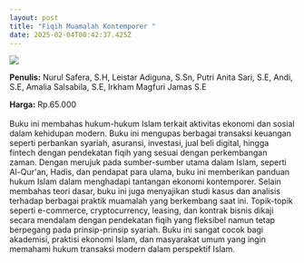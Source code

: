 ```yaml
---
layout: post
title: "Fiqih Muamalah Kontemporer "
date: 2025-02-04T00:42:37.425Z
---
```

![](/images/uploads/fiqih-muamalah-kontemporer.jpg)

**P﻿enulis:** Nurul Safera, S.H, Leistar Adiguna, S.Sn, Putri Anita Sari, S.E, Andi, S.E, Amalia Salsabila, S.E, Irkham Magfuri Jamas S.E

**Harga:** Rp.65.000\
\
Buku ini membahas hukum-hukum Islam terkait aktivitas ekonomi dan sosial dalam kehidupan modern. Buku ini mengupas berbagai transaksi keuangan seperti perbankan syariah, asuransi, investasi, jual beli digital, hingga fintech dengan pendekatan fiqih yang sesuai dengan perkembangan zaman. Dengan merujuk pada sumber-sumber utama dalam Islam, seperti Al-Qur'an, Hadis, dan pendapat para ulama, buku ini memberikan panduan hukum Islam dalam menghadapi tantangan ekonomi kontemporer.
	Selain membahas teori dasar, buku ini juga menyajikan studi kasus dan analisis terhadap berbagai praktik muamalah yang berkembang saat ini. Topik-topik seperti e-commerce, cryptocurrency, leasing, dan kontrak bisnis dikaji secara mendalam dengan pendekatan fiqih yang fleksibel namun tetap berpegang pada prinsip-prinsip syariah. Buku ini sangat cocok bagi akademisi, praktisi ekonomi Islam, dan masyarakat umum yang ingin memahami hukum transaksi modern dalam perspektif Islam.